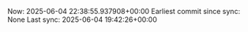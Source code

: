 Now: 2025-06-04 22:38:55.937908+00:00 Earliest commit since sync: None Last sync: 2025-06-04 19:42:26+00:00
